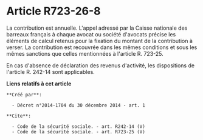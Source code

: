 # Article R723-26-8

La contribution est annuelle. L'appel adressé par la Caisse nationale des barreaux français à chaque avocat ou société
d'avocats précise les éléments de calcul retenus pour la fixation du montant de la contribution à verser. La contribution est
recouvrée dans les mêmes conditions et sous les mêmes sanctions que celles mentionnées à l'article R. 723-25. 

En cas d'absence de déclaration des revenus d'activité, les dispositions de l'article R. 242-14 sont applicables.

**Liens relatifs à cet article**

	**Créé par**:

	  - Décret n°2014-1704 du 30 décembre 2014 - art. 1

	**Cite**:

	  - Code de la sécurité sociale. - art. R242-14 (V)
	  - Code de la sécurité sociale. - art. R723-25 (V)
